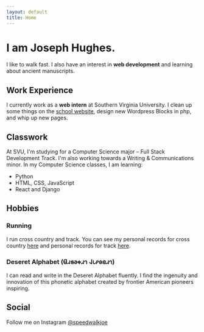 ```yaml
---
layout: default
title: Home
---
```


# I am Joseph Hughes.
I like to walk fast. I also have an interest in **web development** and learning about ancient manuscripts.

## Work Experience
I currently work as a **web intern** at Southern Virginia University. I clean up some things on the [school website](https://svu.edu), design new Wordpress Blocks in php, and whip up new pages.

## Classwork
At SVU, I'm studying for a Computer Science major – Full Stack Development Track. I'm also working towards a Writing & Communications minor.
In my Computer Science classes, I am learning:
- Python
- HTML, CSS, JavaScript
- React and Django

## Hobbies
### Running
I run cross country and track. You can see my personal records for cross country [here](https://www.tfrrs.org/athletes/8620595/Southern_Virginia/Joseph_Hughes.html) and personal records for track [here](https://xc.tfrrs.org/athletes/8683712/Southern_Virginia/Joseph_Hughes).

### Deseret Alphabet (𐐔𐐯𐑅𐐨𐑉𐐯𐐻 𐐈𐑊𐑁𐐪𐐺𐐯𐐻)
I can read and write in the Deseret Alphabet fluently. I find the ingenuity and innovation of this phonetic alphabet created by frontier American pioneers inspiring.

## Social
Follow me on Instagram [@speedwalkjoe](https://instagram.com/speedwalkjoe)
